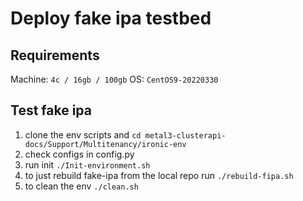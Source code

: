 # Deploy fake ipa testbed

## Requirements

Machine: `4c / 16gb / 100gb`
OS: `CentOS9-20220330`

## Test fake ipa

1. clone the env scripts and `cd metal3-clusterapi-docs/Support/Multitenancy/ironic-env`
2. check configs in config.py
3. run init `./Init-environment.sh`
4. to just rebuild fake-ipa from the local repo run `./rebuild-fipa.sh`
5. to clean the env `./clean.sh`
